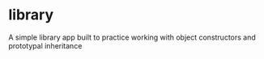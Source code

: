 # library
A simple library app built to practice working with object constructors and prototypal inheritance 
